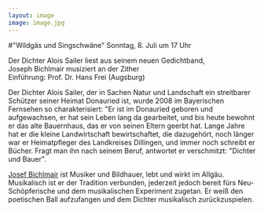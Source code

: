 ```yaml
---
layout: image
image: image.jpg
---
```


\#"Wildgäs und Singschwäne" 
Sonntag, 8. Juli um 17 Uhr   

Der Dichter Alois Sailer liest aus seinem neuen Gedichtband,  
Joseph Bichlmair musiziert an der Zither  
Einführung: Prof. Dr. Hans Frei (Augsburg)  

Der Dichter Alois Sailer, der in Sachen Natur und Landschaft ein streitbarer Schützer seiner Heimat Donauried ist, wurde 2008 im Bayerischen Fernsehen so charakterisiert: "Er ist im Donauried geboren und aufgewachsen, er hat sein Leben lang da gearbeitet, und bis heute bewohnt er das alte Bauernhaus, das er von seinen Eltern geerbt hat. Lange Jahre hat er die kleine Landwirtschaft bewirtschaftet, die dazugehört, noch länger war er Heimatpfleger des Landkreises Dillingen, und immer noch schreibt er Bücher. Fragt man ihn nach seinem Beruf, antwortet er verschmitzt: "Dichter und Bauer".  

[Josef Bichlmair](/veranstaltungen/2018/bichlmair/) ist Musiker und Bildhauer, lebt und wirkt im Allgäu. Musikalisch ist er der Tradition verbunden, jederzeit jedoch bereit fürs Neu-Schöpferische und dem musikalischen Experiment zugetan. Er weiß den poetischen Ball aufzufangen und dem Dichter musikalisch zurückzuspielen.
